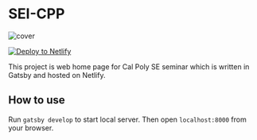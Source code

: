 # SEI-CPP

![cover](src/assets/illustrations/cover-white-letter.svg)

<a href="https://app.netlify.com/start/deploy?repository=https://github.com/ozora-ogino/sei-cpp" target="_blank"><img src="https://www.netlify.com/img/deploy/button.svg" alt="Deploy to Netlify"></a>

This project is web home page for Cal Poly SE seminar which is written in Gatsby and hosted on Netlify.

## How to use

Run `gatsby develop` to start local server.
Then open `localhost:8000` from your browser.
